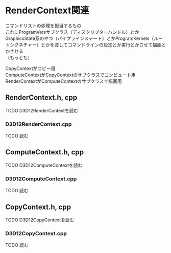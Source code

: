 # RenderContext関連
コマンドリストの処理を担当するもの  
これにProgramVarsサブクラス（ディスクリプターハンドル）とかGraphicsState系のやつ（パイプラインステート）とかProgramKernels（ルートシグネチャー）とかを渡してコマンドラインの設定とか実行とかさせて描画とかさせる  
（もっとも）

CopyContextがコピー用  
ComputeContextがCopyContextのサブクラスでコンピュート用  
RenderContextがComputeContextのサブクラスで描画用  

## RenderContext.h, cpp
TODO    D3D12RenderContextを読む  


### D3D12RenderContext.cpp
TODO   読む  


## ComputeContext.h, cpp
TODO    D3D12ComputeContextを読む  


### D3D12ComputeContext.cpp
TODO   読む  



## CopyContext.h, cpp
TODO  D3D12CopyContextを読む  


### D3D12CopyContext.cpp
TODO  読む  

<!--stackedit_data:
eyJoaXN0b3J5IjpbNDk4NjY3NjgyLDEzNTc1MTMzMzksLTE3ND
Y1OTYyNTIsLTE4OTY2MDgzNTAsMTI0NTgxMjU0MSwtMTkxMTk2
NTkwMywxNTg1MTA0NTcwLC0xNDQwNzY1NjI1LDQyNTM0ODQ1OS
wtMTMyMTY2ODU5NiwzMTM2NjAyMzUsLTExMDYzNjc3NDUsMTk5
Nzk3NTE0NywtMjEwNzkxOTg5NiwtODE4NTAxOTU4LC0xMTE4MD
EzMTAzLDk5NTA2NDEwOSwyMDYyNDkxNzUwLC05NjIyMDc0ODgs
LTc1MTU1NzU4Ml19
-->